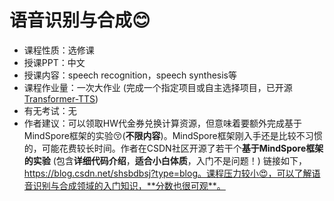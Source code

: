 # 语音识别与合成😊

- 课程性质：选修课
- 授课PPT：中文
- 授课内容：speech recognition，speech synthesis等
- 课程作业量：一次大作业 (完成一个指定项目或自主选择项目，已开源[Transformer-TTS](https://github.com/Z-Luan/Transformer-TTS))
- 有无考试：无
- 作者建议：可以领取HW代金券兑换计算资源，但意味着要额外完成基于MindSpore框架的实验😚(**不限内容**)。MindSpore框架刚入手还是比较不习惯的，可能花费较长时间。作者在CSDN社区开源了若干个**基于MindSpore框架的实验** (包含**详细代码介绍**，**适合小白体质**，入门不是问题！) 链接如下，https://blog.csdn.net/shsbdbsj?type=blog。课程压力较小😍，可以了解语音识别与合成领域的入门知识，**分数也很可观**。

